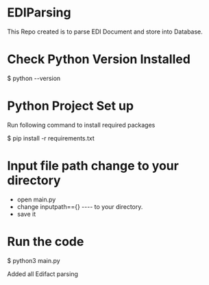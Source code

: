 # EDIParsing
This Repo created is to parse EDI Document and store into Database.

# Check Python Version Installed 

$ python --version

# Python Project Set up

Run following command to install required packages

$ pip install -r requirements.txt


# Input file path change to your directory

- open main.py 
- change inputpath=={}  ---- to your directory. 
- save it


# Run the code

$ python3 main.py


Added all Edifact parsing
